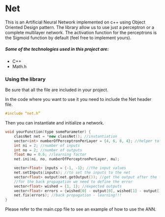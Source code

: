 # Net
This is an Artificial Neural Network implemented on c++ using Object Oriented Design pattern.
The library allow us to use just a perceptron or a complete multilayer network.
The activation function for the perceptrons is the Sigmoid function by default (feel free to implement yours).

##### Some of the technologies used in this project are:
  - C++
  - Math.h


### Using the library

Be sure that all the file are included in your project.

In the code where you want to use it you need to include the Net header file.

```c++
#include “net.h”
```

Then you can instantiate and initialize a network.

```c++
void yourFunction(type someParameter) {
	classNet net = *new classNet(); //instantiation
	vector<int> numberOfPerceptronPerLayer = {4, 6, 8, 4}; //helper to initialize the network
	int ni = 2; //number of inputs
	int no = 2; //number of outputs
	float mu = 0.6; //learning factor
	net.ini(ni, no, numberOfPerceptronPerLayer, mu);

	vector<float> inputs = {-1, -1}; //the input values
	net.setInputs(inputs); //to set the inputs to the net
	vector<float> output(net.getOutput()); //get the output after the forward propagation
	//for the back propagation we need to define the error
	vector<float> wished = {1, 1}; //expected outputs
	vector<float> errors = {wished[0] - output[0], wished[1] - output[1]}; //errors
	net.fix(errors); //back propagation - learning!!!
}
```

Please refer to the main.cpp file to see an example of how to use the ANN.
